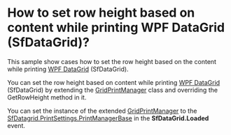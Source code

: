 # How to set row height based on content while printing WPF DataGrid (SfDataGrid)?

This sample show cases how to set the row height based on the content while printing [WPF DataGrid](https://www.syncfusion.com/wpf-controls/datagrid) (SfDataGrid).

You can set the row height based on content while printing [WPF DataGrid](https://www.syncfusion.com/wpf-controls/datagrid) (SfDataGrid) by extending the [GridPrintManager](https://help.syncfusion.com/cr/wpf/Syncfusion.UI.Xaml.Grid.GridPrintManager.html) class and overriding the GetRowHeight method in it. 

You can set the instance of the extended [GridPrintManager](https://help.syncfusion.com/cr/wpf/Syncfusion.UI.Xaml.Grid.GridPrintManager.html) to the [SfDatagrid.PrintSettings.PrintManagerBase](https://help.syncfusion.com/cr/wpf/Syncfusion.UI.Xaml.Grid.PrintSettings.html#Syncfusion_UI_Xaml_Grid_PrintSettings_PrintManagerBase) in the **SfDataGrid.Loaded** event.
